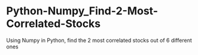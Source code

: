 # Python-Numpy_Find-2-Most-Correlated-Stocks
Using Numpy in Python, find the 2 most correlated stocks out of 6 different ones
